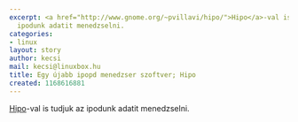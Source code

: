 ```yaml
---
excerpt: <a href="http://www.gnome.org/~pvillavi/hipo/">Hipo</a>-val is tudjuk az
  ipodunk adatit menedzselni.
categories:
- linux
layout: story
author: kecsi
mail: kecsi@linuxbox.hu
title: Egy újabb ipopd menedzser szoftver; Hipo
created: 1168616881
---
```

<a href="http://www.gnome.org/~pvillavi/hipo/">Hipo</a>-val is tudjuk az ipodunk adatit menedzselni.
